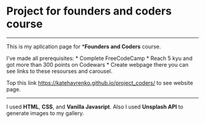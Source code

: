 Project for founders and coders course
===

---

This is my aplication page for ***Founders and Coders** course.

I've made all prerequisites:
    * Complete FreeCodeCamp
    * Reach 5 kyu and got more than 300 points on Codewars
    * Create webpage there you can see links to these resourses and carousel.

Top this link <https://katehavrenko.github.io/project_coders/> to see website page.

---

I used **HTML**, **CSS**, and **Vanilla Javasript**. Also I used **Unsplash API** to generate images to my gallery. 


